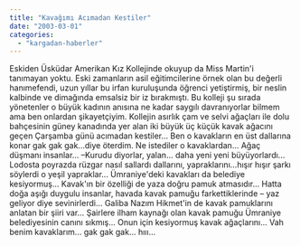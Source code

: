 ```yaml
---
title: "Kavağımı Acımadan Kestiler"
date: "2003-03-01"
categories: 
  - "kargadan-haberler"
---
```


Eskiden Üsküdar Amerikan Kız Kollejinde okuyup da Miss Martin'i tanımayan yoktu. Eski zamanların asil eğitimcilerine örnek olan bu değerli hanımefendi, uzun yıllar bu irfan kuruluşunda öğrenci yetiştirmiş, bir neslin kalbinde ve dimağında emsalsiz bir iz bırakmıştı. Bu kolleji şu sırada yönetenler o büyük kadının anısına ne kadar saygılı davranıyorlar bilmem ama ben onlardan şikayetçiyim. Kollejin asırlık çam ve selvi ağaçları ile dolu bahçesinin güney kanadında yer alan iki büyük üç küçük kavak ağacını geçen Çarşamba günü acımadan kestiler... Ben o kavakların en üst dallarına konar gak gak gak...diye öterdim. Ne istediler o kavaklardan... Ağaç düşmanı insanlar... –Kurudu diyorlar, yalan... daha yeni yeni büyüyorlardı... Lodosta poyrazda rüzgar nasıl sallardı dallarını, yapraklarını...hışır hışır şarkı söylerdi o yeşil yapraklar... Ümraniye'deki kavakları da belediye kesiyormuş... Kavak'ın bir özelliği de yaza doğru pamuk atmasıdır... Hatta doğa aşığı duygulu insanlar, havada kavak pamuğu farkettiklerinde – yaz geliyor diye sevinirlerdi... Galiba Nazım Hikmet'in de kavak pamuklarını anlatan bir şiiri var... Şairlere ilham kaynağı olan kavak pamuğu Ümraniye belediyesinin canını sıkmış... Onun için kesiyormuş kavak ağaçlarını... Vah benim kavaklarım... gak gak gak... hııı...
